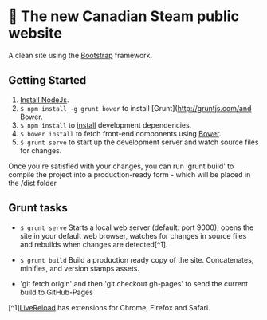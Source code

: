 :dash: The new Canadian Steam public website
==============================

A clean site using the [Bootstrap](hhttp://getbootstrap.com/) framework.

Getting Started
---------------

1. [Install NodeJs](http://nodejs.org/).
2. `$ npm install -g grunt bower` to install [Grunt](http://gruntjs.com/and [Bower](http://bower.io/).
3. `$ npm install` to [install](https://npmjs.org/doc/install.html) development dependencies.
4. `$ bower install` to fetch front-end components using [Bower](http://bower.io/).
5. `$ grunt serve` to start up the development server and watch source files for changes.

Once you're satisfied with your changes, you can run 'grunt build' to compile the project into a production-ready form - which will be placed in the /dist folder.



Grunt tasks
-----------

 * `$ grunt serve`
   Starts a local web server (default: port 9000), opens the site in your default web browser, watches for changes in source files and rebuilds when changes are detected[^1].

 * `$ grunt build`
   Build a production ready copy of the site. Concatenates, minifies, and version stamps assets.

 * 'git fetch origin' and then 'git checkout gh-pages' to send the current build to GitHub-Pages


[^1][LiveReload](http://livereload.com/) has extensions for Chrome, Firefox and Safari.

